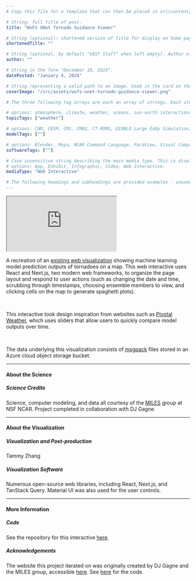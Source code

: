 ```yaml
---
# Copy this file for a template that can then be placed in src/content/visualizations. The name of this file will be used as the URL for the post.

# String: full title of post.
title: "WoFS UNet Tornado Guidance Viewer"

# String (optional): shortened version of title for display on home page in card.
shortenedTitle: ""

# String (optional, by default "VAST Staff" when left empty). Author of this post.
author: ""

# String in the form "December 10, 2019".
datePosted: "January 4, 2024" 

# String representing a valid path to an image. Used in the card on the main page. Likely to be in the form "/src/assets/..." for images located in src/assets.
coverImage: "/src/assets/wofs-unet-tornado-guidance-viewer.png"

# The three following tag arrays are each an array of strings. Each string (case insensitive) represents a filter from the front page. Tags that do not correspond to a current filter will be ignored for filtering; these can be used in the future if a new filter is created later.

# options: atmosphere, climate, weather, oceans, sun-earth interactions, fire dynamics, solid earth, recent publications, experimental technologies
topicTags: ["weather"]

# options: CAM, CESM, CM1, CMAQ, CT-ROMS, DIABLO Large Eddy Simulation, HRRR, HWRF, MPAS, SIMA, WACCM, WRF
modelTags: [""]

# options: Blender, Maya, NCAR Command Language, ParaView, Visual Comparator, VAPOR
softwareTags: [""]

# Case insensitive string describing the main media type. This is displayed in the post heading as a small tag above the title, as well as a tag on the card.
# options: App, Exhibit, Infographic, Video, Web Interactive.
mediaType: "Web Interactive"

# The following headings and subheadings are provided examples - unused ones can be deleted. All Markdown content below will be rendered in the frontend.
---
```


<iframe src="https://ncar.github.io/utorview-forecast/"></iframe>

A recreation of an [existing web visualization](https://ai2es.github.io/utorview/) showing machine learning model prediction outputs of tornadoes on a map. This web interactive uses React and Next.js, two modern web frameworks, to organize the page layout and respond to user actions (such as changing the date and time, scrubbing through timestamps, choosing ensemble members to view, and clicking cells on the map to generate spaghetti plots). 

<br />

This interactive took design inspiration from websites such as [Pivotal Weather](https://www.pivotalweather.com/model.php?fh=loop&dpdt=&mc=#), which uses sliders that allow users to quickly compare model outputs over time.

<br />

The data underlying this visualization consists of [msgpack](https://msgpack.org/index.html) files stored in an Azure cloud object storage bucket.

___

#### About the Science

##### Science Credits

Science, computer modeling, and data all courtesy of the [MILES](https://www.cisl.ucar.edu/miles) group at NSF NCAR. Project completed in collaboration with DJ Gagne.

___

#### About the Visualization

##### Visualization and Post-production

Tammy Zhang

##### Visualization Software

Numerous open-source web libraries, including React, Next.js, and TanStack Query. Material UI was also used for the user controls.

___

#### More Information

##### Code

See the repository for this interactive [here](https://github.com/NCAR/utorview-forecast).

##### Acknowledgements

The website this project iterated on was originally created by DJ Gagne and the MILES group, accessible [here](https://ai2es.github.io/utorview/). See [here](https://github.com/ai2es/utorview/tree/main) for the code.
